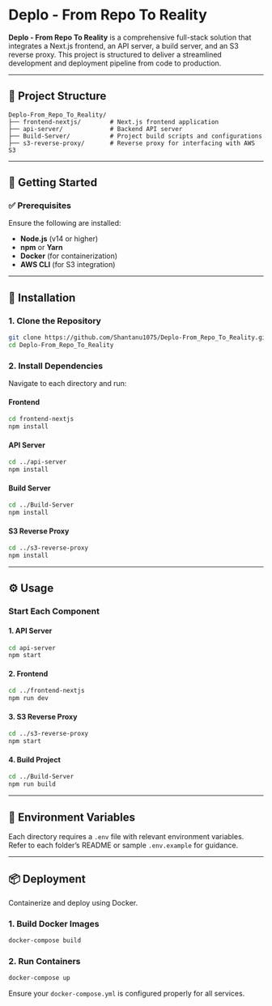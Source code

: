 # Deplo - From Repo To Reality

**Deplo - From Repo To Reality** is a comprehensive full-stack solution that integrates a Next.js frontend, an API server, a build server, and an S3 reverse proxy. This project is structured to deliver a streamlined development and deployment pipeline from code to production.

---

## 📁 Project Structure

```
Deplo-From_Repo_To_Reality/
├── frontend-nextjs/        # Next.js frontend application
├── api-server/             # Backend API server
├── Build-Server/           # Project build scripts and configurations
├── s3-reverse-proxy/       # Reverse proxy for interfacing with AWS S3
```

---

## 🚀 Getting Started

### ✅ Prerequisites

Ensure the following are installed:

* **Node.js** (v14 or higher)
* **npm** or **Yarn**
* **Docker** (for containerization)
* **AWS CLI** (for S3 integration)

---

## 🔧 Installation

### 1. Clone the Repository

```bash
git clone https://github.com/Shantanu1075/Deplo-From_Repo_To_Reality.git
cd Deplo-From_Repo_To_Reality
```

### 2. Install Dependencies

Navigate to each directory and run:

#### Frontend

```bash
cd frontend-nextjs
npm install
```

#### API Server

```bash
cd ../api-server
npm install
```

#### Build Server

```bash
cd ../Build-Server
npm install
```

#### S3 Reverse Proxy

```bash
cd ../s3-reverse-proxy
npm install
```

---

## ⚙️ Usage

### Start Each Component

#### 1. API Server

```bash
cd api-server
npm start
```

#### 2. Frontend

```bash
cd ../frontend-nextjs
npm run dev
```

#### 3. S3 Reverse Proxy

```bash
cd ../s3-reverse-proxy
npm start
```

#### 4. Build Project

```bash
cd ../Build-Server
npm run build
```

---

## 🔐 Environment Variables

Each directory requires a `.env` file with relevant environment variables. Refer to each folder’s README or sample `.env.example` for guidance.

---

## 📦 Deployment

Containerize and deploy using Docker.

### 1. Build Docker Images

```bash
docker-compose build
```

### 2. Run Containers

```bash
docker-compose up
```

Ensure your `docker-compose.yml` is configured properly for all services.
